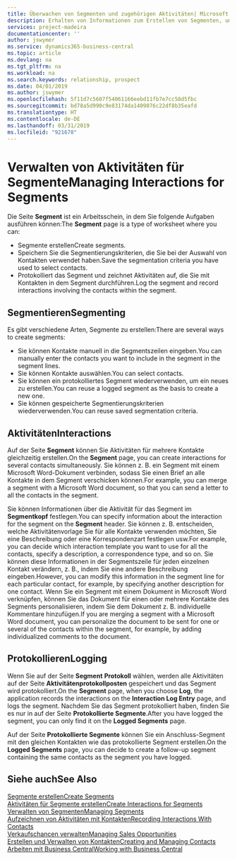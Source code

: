 ```yaml
---
title: Überwachen von Segmenten und zugehörigen Aktivitäten| Microsoft Docs
description: Erhalten von Informationen zum Erstellen von Segmenten, um Kontaktgruppen zu definieren und Festlegen von Aktivitäten für Segmente.
services: project-madeira
documentationcenter: ''
author: jswymer
ms.service: dynamics365-business-central
ms.topic: article
ms.devlang: na
ms.tgt_pltfrm: na
ms.workload: na
ms.search.keywords: relationship, prospect
ms.date: 04/01/2019
ms.author: jswymer
ms.openlocfilehash: 5f11d7c5607f54061166eebd11fb7e7cc58d5fbc
ms.sourcegitcommit: bd78a5d990c9e83174da1409076c22df8b35eafd
ms.translationtype: HT
ms.contentlocale: de-DE
ms.lasthandoff: 03/31/2019
ms.locfileid: "921678"
---
```

# <a name="managing-interactions-for-segments"></a><span data-ttu-id="745c3-103">Verwalten von Aktivitäten für Segmente</span><span class="sxs-lookup"><span data-stu-id="745c3-103">Managing Interactions for Segments</span></span>
<span data-ttu-id="745c3-104">Die Seite **Segment** ist ein Arbeitsschein, in dem Sie folgende Aufgaben ausführen können:</span><span class="sxs-lookup"><span data-stu-id="745c3-104">The **Segment** page is a type of worksheet where you can:</span></span>

* <span data-ttu-id="745c3-105">Segmente erstellen</span><span class="sxs-lookup"><span data-stu-id="745c3-105">Create segments.</span></span>
* <span data-ttu-id="745c3-106">Speichern Sie die Segmentierungskriterien, die Sie bei der Auswahl von Kontakten verwendet haben.</span><span class="sxs-lookup"><span data-stu-id="745c3-106">Save the segmentation criteria you have used to select contacts.</span></span>
* <span data-ttu-id="745c3-107">Protokolliert das Segment und zeichnet Aktivitäten auf, die Sie mit Kontakten in dem Segment durchführen.</span><span class="sxs-lookup"><span data-stu-id="745c3-107">Log the segment and record interactions involving the contacts within the segment.</span></span>

## <a name="segmenting"></a><span data-ttu-id="745c3-108">Segmentieren</span><span class="sxs-lookup"><span data-stu-id="745c3-108">Segmenting</span></span>
<span data-ttu-id="745c3-109">Es gibt verschiedene Arten, Segmente zu erstellen:</span><span class="sxs-lookup"><span data-stu-id="745c3-109">There are several ways to create segments:</span></span>

* <span data-ttu-id="745c3-110">Sie können Kontakte manuell in die Segmentszeilen eingeben.</span><span class="sxs-lookup"><span data-stu-id="745c3-110">You can manually enter the contacts you want to include in the segment in the segment lines.</span></span>
* <span data-ttu-id="745c3-111">Sie können Kontakte auswählen.</span><span class="sxs-lookup"><span data-stu-id="745c3-111">You can select contacts.</span></span>
* <span data-ttu-id="745c3-112">Sie können ein protokolliertes Segment wiederverwenden, um ein neues zu erstellen.</span><span class="sxs-lookup"><span data-stu-id="745c3-112">You can reuse a logged segment as the basis to create a new one.</span></span>
* <span data-ttu-id="745c3-113">Sie können gespeicherte Segmentierungskriterien wiederverwenden.</span><span class="sxs-lookup"><span data-stu-id="745c3-113">You can reuse saved segmentation criteria.</span></span>

## <a name="interactions"></a><span data-ttu-id="745c3-114">Aktivitäten</span><span class="sxs-lookup"><span data-stu-id="745c3-114">Interactions</span></span>
<span data-ttu-id="745c3-115">Auf der Seite **Segment** können Sie Aktivitäten für mehrere Kontakte gleichzeitig erstellen.</span><span class="sxs-lookup"><span data-stu-id="745c3-115">On the **Segment** page, you can create interactions for several contacts simultaneously.</span></span> <span data-ttu-id="745c3-116">Sie können z. B. ein Segment mit einem Microsoft Word-Dokument verbinden, sodass Sie einen Brief an alle Kontakte in dem Segment verschicken können.</span><span class="sxs-lookup"><span data-stu-id="745c3-116">For example, you can merge a segment with a Microsoft Word document, so that you can send a letter to all the contacts in the segment.</span></span>

<span data-ttu-id="745c3-117">Sie können Informationen über die Aktivität für das Segment im **Segmentkopf** festlegen.</span><span class="sxs-lookup"><span data-stu-id="745c3-117">You can specify information about the interaction for the segment on the **Segment** header.</span></span> <span data-ttu-id="745c3-118">Sie können z. B. entscheiden, welche Aktivitätenvorlage Sie für alle Kontakte verwenden möchten, Sie eine Beschreibung oder eine Korrespondenzart festlegen usw.</span><span class="sxs-lookup"><span data-stu-id="745c3-118">For example, you can decide which interaction template you want to use for all the contacts, specify a description, a correspondence type, and so on.</span></span> <span data-ttu-id="745c3-119">Sie können diese Informationen in der Segmentszeile für jeden einzelnen Kontakt verändern, z. B., indem Sie eine andere Beschreibung eingeben.</span><span class="sxs-lookup"><span data-stu-id="745c3-119">However, you can modify this information in the segment line for each particular contact, for example, by specifying another description for one contact.</span></span> <span data-ttu-id="745c3-120">Wenn Sie ein Segment mit einem Dokument in Microsoft Word verknüpfen, können Sie das Dokument für einen oder mehrere Kontakte des Segments personalisieren, indem Sie dem Dokument z. B. individuelle Kommentare hinzufügen.</span><span class="sxs-lookup"><span data-stu-id="745c3-120">If you are merging a segment with a Microsoft Word document, you can personalize the document to be sent for one or several of the contacts within the segment, for example, by adding individualized comments to the document.</span></span>

## <a name="logging"></a><span data-ttu-id="745c3-121">Protokollieren</span><span class="sxs-lookup"><span data-stu-id="745c3-121">Logging</span></span>
<span data-ttu-id="745c3-122">Wenn Sie auf der Seite **Segment** **Protokoll** wählen, werden alle Aktivitäten auf der Seite **Aktivitätenprotokollposten** gespeichert und das Segment wird protokolliert.</span><span class="sxs-lookup"><span data-stu-id="745c3-122">On the **Segment** page, when you choose **Log**, the application records the interactions on the **Interaction Log Entry** page, and logs the segment.</span></span> <span data-ttu-id="745c3-123">Nachdem Sie das Segment protokolliert haben, finden Sie es nur in auf der Seite **Protokollierte Segmente**.</span><span class="sxs-lookup"><span data-stu-id="745c3-123">After you have logged the segment, you can only find it on the **Logged Segments** page.</span></span>

<span data-ttu-id="745c3-124">Auf der Seite **Protokollierte Segmente** können Sie ein Anschluss-Segment mit den gleichen Kontakten wie das protokollierte Segment erstellen.</span><span class="sxs-lookup"><span data-stu-id="745c3-124">On the **Logged Segments** page, you can decide to create a follow-up segment containing the same contacts as the segment you have logged.</span></span>

## <a name="see-also"></a><span data-ttu-id="745c3-125">Siehe auch</span><span class="sxs-lookup"><span data-stu-id="745c3-125">See Also</span></span>
[<span data-ttu-id="745c3-126">Segmente erstellen</span><span class="sxs-lookup"><span data-stu-id="745c3-126">Create Segments</span></span>](marketing-how-create-segment.md)  
[<span data-ttu-id="745c3-127">Aktivitäten für Segmente erstellen</span><span class="sxs-lookup"><span data-stu-id="745c3-127">Create Interactions for Segments</span></span>](marketing-how-create-interactions.md)  
[<span data-ttu-id="745c3-128">Verwalten von Segmenten</span><span class="sxs-lookup"><span data-stu-id="745c3-128">Managing Segments</span></span>](marketing-segments.md)  
[<span data-ttu-id="745c3-129">Aufzeichnen von Aktivitäten mit Kontakten</span><span class="sxs-lookup"><span data-stu-id="745c3-129">Recording Interactions With Contacts</span></span>](marketing-interactions.md)  
[<span data-ttu-id="745c3-130">Verkaufschancen verwalten</span><span class="sxs-lookup"><span data-stu-id="745c3-130">Managing Sales Opportunities</span></span>](marketing-manage-sales-opportunities.md)  
[<span data-ttu-id="745c3-131">Erstellen und Verwalten von Kontakten</span><span class="sxs-lookup"><span data-stu-id="745c3-131">Creating and Managing Contacts</span></span>](marketing-contacts.md)  
[<span data-ttu-id="745c3-132">Arbeiten mit  Business Central</span><span class="sxs-lookup"><span data-stu-id="745c3-132">Working with Business Central</span></span>](ui-work-product.md)
